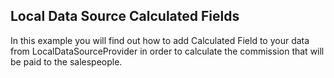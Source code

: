 ## Local Data Source Calculated Fields
In this example you will find out how to add Calculated Field to your data from LocalDataSourceProvider in order to calculate the commission that will be paid to the salespeople.

[//]: <keywords:LocalDataSourceProvider>